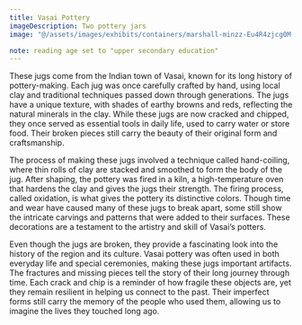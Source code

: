 ```yaml
---
title: Vasai Pottery
imageDescription: Two pottery jars
image: "@/assets/images/exhibits/containers/marshall-minzz-Eu4R4zjcg0M-unsplash.jpg"

note: reading age set to "upper secondary education"
---
```


These jugs come from the Indian town of Vasai, known for its long history of pottery-making. Each jug was once carefully crafted by hand, using local clay and traditional techniques passed down through generations. The jugs have a unique texture, with shades of earthy browns and reds, reflecting the natural minerals in the clay. While these jugs are now cracked and chipped, they once served as essential tools in daily life, used to carry water or store food. Their broken pieces still carry the beauty of their original form and craftsmanship.

The process of making these jugs involved a technique called hand-coiling, where thin rolls of clay are stacked and smoothed to form the body of the jug. After shaping, the pottery was fired in a kiln, a high-temperature oven that hardens the clay and gives the jugs their strength. The firing process, called oxidation, is what gives the pottery its distinctive colors. Though time and wear have caused many of these jugs to break apart, some still show the intricate carvings and patterns that were added to their surfaces. These decorations are a testament to the artistry and skill of Vasai’s potters.

Even though the jugs are broken, they provide a fascinating look into the history of the region and its culture. Vasai pottery was often used in both everyday life and special ceremonies, making these jugs important artifacts. The fractures and missing pieces tell the story of their long journey through time. Each crack and chip is a reminder of how fragile these objects are, yet they remain resilient in helping us connect to the past. Their imperfect forms still carry the memory of the people who used them, allowing us to imagine the lives they touched long ago.
